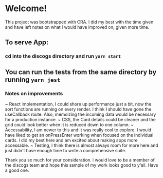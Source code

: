 # Welcome!
 
This project was bootstrapped with CRA. I did my best with the time given and have left notes on what I would have
improved on, given more time.

## To serve App:
### cd into the discogs directory and run `yarn start`

## You can run the tests from the same directory by running `yarn jest`

### Notes on improvements 

~ React implementation, I could shore up performance just a bit, now the sort functions are running
  on every render. I think I should have gone the useCallback route. Also, memoizing the incoming data would be 
  necessary for a production instance.
~ CSS, the Card details could be cleaner and the grid could look better when it is reduced down to one column.
~ Accessability, I am newer to this and it was really cool to explore. I would have liked to get an 
  onPressEnter working when focused on the individual cards. I did my best here and am excited about making apps 
  more accessable.
~ Testing, I think there is almost always room for more here and just didn't have enough time to write a 
  comprehensive suite. 

Thank you so much for your consideration. I would love to be a member of the discogs team and hope this sample of 
my work looks good to y'all. Have a good one.
